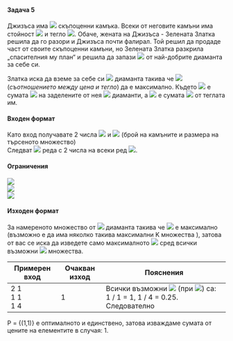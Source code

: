 #### Задача 5

Джизъса има <img src="https://latex.codecogs.com/svg.latex?\Large&space;N"> скъпоценни камъка. Всеки от неговите камъни има стойност <img src="https://latex.codecogs.com/svg.latex?\Large&space;V_i"> и тегло <img src="https://latex.codecogs.com/svg.latex?\Large&space;W_i">. Обаче, жената на Джизъса - Зелената Златка решила да го разори и Джизъса почти фалирал. Той решил да продаде част от своите скъпоценни камъни, но Зелената Златка разкрила  „спасителния му план“ и решила да запази <img src="https://latex.codecogs.com/svg.latex?\Large&space;K"> от най-добрите диаманта за себе си.

Златка иска да вземе за себе си <img src="https://latex.codecogs.com/svg.latex?\Large&space;K"> диаманта такива че <img src="https://latex.codecogs.com/svg.latex?\Large&space;\frac{S_K(V)}{S_K(W)}"> (*съотношението между цена и тегло*) да е максимално. Където <img src="https://latex.codecogs.com/svg.latex?\Large&space;S_K(V)"> е сумата <img src="https://latex.codecogs.com/svg.latex?\Large&space;\sum_{i=1}^{K}V_i"> на заделените от нея <img src="https://latex.codecogs.com/svg.latex?\Large&space;K"> диаманти, а <img src="https://latex.codecogs.com/svg.latex?\Large&space;S_K(W)"> е сумата <img src="https://latex.codecogs.com/svg.latex?\Large&space;\sum_{i=1}^{K}W_i"> от теглата им.

#### Входен формат
Като вход получавате 2 числа <img src="https://latex.codecogs.com/svg.latex?\Large&space;N"> и <img src="https://latex.codecogs.com/svg.latex?\Large&space;K"> (брой на камъните и размера на търсеното множество)<br>
Следват <img src="https://latex.codecogs.com/svg.latex?\Large&space;N"> реда с 2 числа на всеки ред <img src="https://latex.codecogs.com/svg.latex?\Large&space;V_i,W_i,i=\overline{i,N}">.

#### Ограничения
<img src="https://latex.codecogs.com/svg.latex?\Large&space;K\le{N}\le{1000000}"><br>
<img src="https://latex.codecogs.com/svg.latex?\Large&space;V_i\le{10000000}"><br>
<img src="https://latex.codecogs.com/svg.latex?\Large&space;W_i\le{10000000}">

#### Изходен формат
За намереното множество от <img src="https://latex.codecogs.com/svg.latex?\Large&space;K"> диаманта такива че <img src="https://latex.codecogs.com/svg.latex?\Large&space;P=\frac{\sum_{i=1}^{K}V_i}{\sum_{i=1}^{K}W_i}"> е максимално (възможно е да има няколко такива максимални K множества ), затова от вас се иска да изведете само максималното <img src="https://latex.codecogs.com/svg.latex?\Large&space;S_K(V_i)}"> сред всички възможни <img src="https://latex.codecogs.com/svg.latex?\Large&space;P"> множества.

Примерен вход|Очакван изход|Пояснения
-|-|-
2 1<br>1 1<br>1 4|1|Всички възможни <img src="https://latex.codecogs.com/svg.latex?\Large&space;P=\frac{\sum_{i=1}^{K}V_i}{\sum_{i=1}^{K}W_i}"> (при <img src="https://latex.codecogs.com/svg.latex?\Large&space;K=1">) са: 1 / 1 = 1, 1 / 4 = 0.25. Следователно 
P = {(1,1)} е оптималното и единствено, затова изваждаме сумата от цените на елементите в случая: 1.
